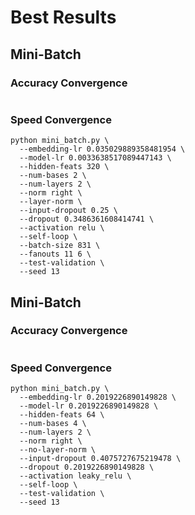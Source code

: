 # Best Results
## Mini-Batch
### Accuracy Convergence
```

```
### Speed Convergence
```
python mini_batch.py \
  --embedding-lr 0.035029889358481954 \
  --model-lr 0.0033638517089447143 \
  --hidden-feats 320 \
  --num-bases 2 \
  --num-layers 2 \
  --norm right \
  --layer-norm \
  --input-dropout 0.25 \
  --dropout 0.3486361608414741 \
  --activation relu \
  --self-loop \
  --batch-size 831 \
  --fanouts 11 6 \
  --test-validation \
  --seed 13
```
## Mini-Batch
### Accuracy Convergence
```

```
### Speed Convergence
```
python mini_batch.py \
  --embedding-lr 0.2019226890149828 \
  --model-lr 0.2019226890149828 \
  --hidden-feats 64 \
  --num-bases 4 \
  --num-layers 2 \
  --norm right \
  --no-layer-norm \
  --input-dropout 0.4075727675219478 \
  --dropout 0.2019226890149828 \
  --activation leaky_relu \
  --self-loop \
  --test-validation \
  --seed 13
```